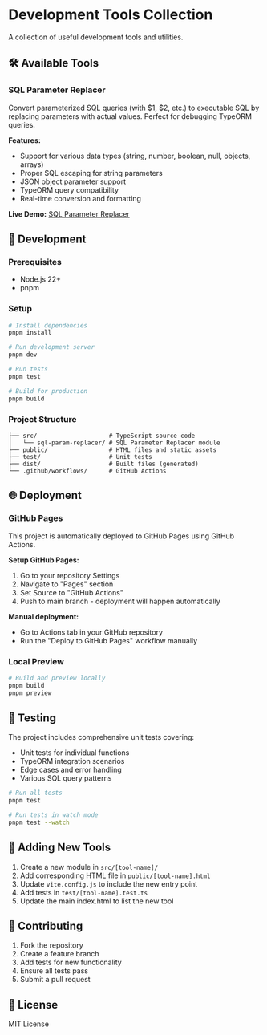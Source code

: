 # Development Tools Collection

A collection of useful development tools and utilities.

## 🛠️ Available Tools

### SQL Parameter Replacer

Convert parameterized SQL queries (with $1, $2, etc.) to executable SQL by replacing parameters with actual values. Perfect for debugging TypeORM queries.

**Features:**

- Support for various data types (string, number, boolean, null, objects, arrays)
- Proper SQL escaping for string parameters
- JSON object parameter support
- TypeORM query compatibility
- Real-time conversion and formatting

**Live Demo:** [SQL Parameter Replacer](https://lamngockhuong.github.io/tools/sql-param-replacer.html)

## 🚀 Development

### Prerequisites

- Node.js 22+
- pnpm

### Setup

```bash
# Install dependencies
pnpm install

# Run development server
pnpm dev

# Run tests
pnpm test

# Build for production
pnpm build
```

### Project Structure

```
├── src/                    # TypeScript source code
│   └── sql-param-replacer/ # SQL Parameter Replacer module
├── public/                 # HTML files and static assets
├── test/                   # Unit tests
├── dist/                   # Built files (generated)
└── .github/workflows/      # GitHub Actions
```

## 🌐 Deployment

### GitHub Pages

This project is automatically deployed to GitHub Pages using GitHub Actions.

**Setup GitHub Pages:**

1. Go to your repository Settings
2. Navigate to "Pages" section
3. Set Source to "GitHub Actions"
4. Push to main branch - deployment will happen automatically

**Manual deployment:**

- Go to Actions tab in your GitHub repository
- Run the "Deploy to GitHub Pages" workflow manually

### Local Preview

```bash
# Build and preview locally
pnpm build
pnpm preview
```

## 🧪 Testing

The project includes comprehensive unit tests covering:

- Unit tests for individual functions
- TypeORM integration scenarios
- Edge cases and error handling
- Various SQL query patterns

```bash
# Run all tests
pnpm test

# Run tests in watch mode
pnpm test --watch
```

## 📝 Adding New Tools

1. Create a new module in `src/[tool-name]/`
2. Add corresponding HTML file in `public/[tool-name].html`
3. Update `vite.config.js` to include the new entry point
4. Add tests in `test/[tool-name].test.ts`
5. Update the main index.html to list the new tool

## 🤝 Contributing

1. Fork the repository
2. Create a feature branch
3. Add tests for new functionality
4. Ensure all tests pass
5. Submit a pull request

## 📄 License

MIT License
